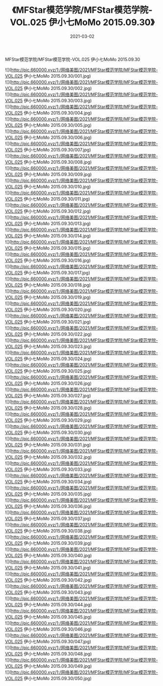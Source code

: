 ﻿---
layout: post
title:  《MFStar模范学院/MFStar模范学院-VOL.025 伊小七MoMo 2015.09.30》
date:   2021-03-02
img: http://pic.660000.xyz/1:/网络美图/2021/MFStar模范学院/MFStar模范学院-VOL.025 伊小七MoMo 2015.09.30/000.jpg
categories: [美女, 清纯, 唯美]
---

MFStar模范学院/MFStar模范学院-VOL.025 伊小七MoMo 2015.09.30

 ![](http://pic.660000.xyz/1:/网络美图/2021/MFStar模范学院/MFStar模范学院-VOL.025 伊小七MoMo 2015.09.30/001.jpg) <br>![](http://pic.660000.xyz/1:/网络美图/2021/MFStar模范学院/MFStar模范学院-VOL.025 伊小七MoMo 2015.09.30/002.jpg) <br>![](http://pic.660000.xyz/1:/网络美图/2021/MFStar模范学院/MFStar模范学院-VOL.025 伊小七MoMo 2015.09.30/003.jpg) <br>![](http://pic.660000.xyz/1:/网络美图/2021/MFStar模范学院/MFStar模范学院-VOL.025 伊小七MoMo 2015.09.30/004.jpg) <br>![](http://pic.660000.xyz/1:/网络美图/2021/MFStar模范学院/MFStar模范学院-VOL.025 伊小七MoMo 2015.09.30/005.jpg) <br>![](http://pic.660000.xyz/1:/网络美图/2021/MFStar模范学院/MFStar模范学院-VOL.025 伊小七MoMo 2015.09.30/006.jpg) <br>![](http://pic.660000.xyz/1:/网络美图/2021/MFStar模范学院/MFStar模范学院-VOL.025 伊小七MoMo 2015.09.30/007.jpg) <br>![](http://pic.660000.xyz/1:/网络美图/2021/MFStar模范学院/MFStar模范学院-VOL.025 伊小七MoMo 2015.09.30/008.jpg) <br>![](http://pic.660000.xyz/1:/网络美图/2021/MFStar模范学院/MFStar模范学院-VOL.025 伊小七MoMo 2015.09.30/009.jpg) <br>![](http://pic.660000.xyz/1:/网络美图/2021/MFStar模范学院/MFStar模范学院-VOL.025 伊小七MoMo 2015.09.30/010.jpg) <br>![](http://pic.660000.xyz/1:/网络美图/2021/MFStar模范学院/MFStar模范学院-VOL.025 伊小七MoMo 2015.09.30/011.jpg) <br>![](http://pic.660000.xyz/1:/网络美图/2021/MFStar模范学院/MFStar模范学院-VOL.025 伊小七MoMo 2015.09.30/012.jpg) <br>![](http://pic.660000.xyz/1:/网络美图/2021/MFStar模范学院/MFStar模范学院-VOL.025 伊小七MoMo 2015.09.30/013.jpg) <br>![](http://pic.660000.xyz/1:/网络美图/2021/MFStar模范学院/MFStar模范学院-VOL.025 伊小七MoMo 2015.09.30/014.jpg) <br>![](http://pic.660000.xyz/1:/网络美图/2021/MFStar模范学院/MFStar模范学院-VOL.025 伊小七MoMo 2015.09.30/015.jpg) <br>![](http://pic.660000.xyz/1:/网络美图/2021/MFStar模范学院/MFStar模范学院-VOL.025 伊小七MoMo 2015.09.30/016.jpg) <br>![](http://pic.660000.xyz/1:/网络美图/2021/MFStar模范学院/MFStar模范学院-VOL.025 伊小七MoMo 2015.09.30/017.jpg) <br>![](http://pic.660000.xyz/1:/网络美图/2021/MFStar模范学院/MFStar模范学院-VOL.025 伊小七MoMo 2015.09.30/018.jpg) <br>![](http://pic.660000.xyz/1:/网络美图/2021/MFStar模范学院/MFStar模范学院-VOL.025 伊小七MoMo 2015.09.30/019.jpg) <br>![](http://pic.660000.xyz/1:/网络美图/2021/MFStar模范学院/MFStar模范学院-VOL.025 伊小七MoMo 2015.09.30/020.jpg) <br>![](http://pic.660000.xyz/1:/网络美图/2021/MFStar模范学院/MFStar模范学院-VOL.025 伊小七MoMo 2015.09.30/021.jpg) <br>![](http://pic.660000.xyz/1:/网络美图/2021/MFStar模范学院/MFStar模范学院-VOL.025 伊小七MoMo 2015.09.30/022.jpg) <br>![](http://pic.660000.xyz/1:/网络美图/2021/MFStar模范学院/MFStar模范学院-VOL.025 伊小七MoMo 2015.09.30/023.jpg) <br>![](http://pic.660000.xyz/1:/网络美图/2021/MFStar模范学院/MFStar模范学院-VOL.025 伊小七MoMo 2015.09.30/024.jpg) <br>![](http://pic.660000.xyz/1:/网络美图/2021/MFStar模范学院/MFStar模范学院-VOL.025 伊小七MoMo 2015.09.30/025.jpg) <br>![](http://pic.660000.xyz/1:/网络美图/2021/MFStar模范学院/MFStar模范学院-VOL.025 伊小七MoMo 2015.09.30/026.jpg) <br>![](http://pic.660000.xyz/1:/网络美图/2021/MFStar模范学院/MFStar模范学院-VOL.025 伊小七MoMo 2015.09.30/027.jpg) <br>![](http://pic.660000.xyz/1:/网络美图/2021/MFStar模范学院/MFStar模范学院-VOL.025 伊小七MoMo 2015.09.30/028.jpg) <br>![](http://pic.660000.xyz/1:/网络美图/2021/MFStar模范学院/MFStar模范学院-VOL.025 伊小七MoMo 2015.09.30/029.jpg) <br>![](http://pic.660000.xyz/1:/网络美图/2021/MFStar模范学院/MFStar模范学院-VOL.025 伊小七MoMo 2015.09.30/030.jpg) <br>![](http://pic.660000.xyz/1:/网络美图/2021/MFStar模范学院/MFStar模范学院-VOL.025 伊小七MoMo 2015.09.30/031.jpg) <br>![](http://pic.660000.xyz/1:/网络美图/2021/MFStar模范学院/MFStar模范学院-VOL.025 伊小七MoMo 2015.09.30/032.jpg) <br>![](http://pic.660000.xyz/1:/网络美图/2021/MFStar模范学院/MFStar模范学院-VOL.025 伊小七MoMo 2015.09.30/033.jpg) <br>![](http://pic.660000.xyz/1:/网络美图/2021/MFStar模范学院/MFStar模范学院-VOL.025 伊小七MoMo 2015.09.30/034.jpg) <br>![](http://pic.660000.xyz/1:/网络美图/2021/MFStar模范学院/MFStar模范学院-VOL.025 伊小七MoMo 2015.09.30/035.jpg) <br>![](http://pic.660000.xyz/1:/网络美图/2021/MFStar模范学院/MFStar模范学院-VOL.025 伊小七MoMo 2015.09.30/036.jpg) <br>![](http://pic.660000.xyz/1:/网络美图/2021/MFStar模范学院/MFStar模范学院-VOL.025 伊小七MoMo 2015.09.30/037.jpg) <br>![](http://pic.660000.xyz/1:/网络美图/2021/MFStar模范学院/MFStar模范学院-VOL.025 伊小七MoMo 2015.09.30/038.jpg) <br>![](http://pic.660000.xyz/1:/网络美图/2021/MFStar模范学院/MFStar模范学院-VOL.025 伊小七MoMo 2015.09.30/039.jpg) <br>![](http://pic.660000.xyz/1:/网络美图/2021/MFStar模范学院/MFStar模范学院-VOL.025 伊小七MoMo 2015.09.30/040.jpg) <br>![](http://pic.660000.xyz/1:/网络美图/2021/MFStar模范学院/MFStar模范学院-VOL.025 伊小七MoMo 2015.09.30/041.jpg) <br>![](http://pic.660000.xyz/1:/网络美图/2021/MFStar模范学院/MFStar模范学院-VOL.025 伊小七MoMo 2015.09.30/042.jpg) <br>![](http://pic.660000.xyz/1:/网络美图/2021/MFStar模范学院/MFStar模范学院-VOL.025 伊小七MoMo 2015.09.30/043.jpg) <br>![](http://pic.660000.xyz/1:/网络美图/2021/MFStar模范学院/MFStar模范学院-VOL.025 伊小七MoMo 2015.09.30/044.jpg) <br>![](http://pic.660000.xyz/1:/网络美图/2021/MFStar模范学院/MFStar模范学院-VOL.025 伊小七MoMo 2015.09.30/045.jpg) <br>![](http://pic.660000.xyz/1:/网络美图/2021/MFStar模范学院/MFStar模范学院-VOL.025 伊小七MoMo 2015.09.30/046.jpg) <br>![](http://pic.660000.xyz/1:/网络美图/2021/MFStar模范学院/MFStar模范学院-VOL.025 伊小七MoMo 2015.09.30/047.jpg) <br>![](http://pic.660000.xyz/1:/网络美图/2021/MFStar模范学院/MFStar模范学院-VOL.025 伊小七MoMo 2015.09.30/048.jpg) <br>![](http://pic.660000.xyz/1:/网络美图/2021/MFStar模范学院/MFStar模范学院-VOL.025 伊小七MoMo 2015.09.30/049.jpg) <br>![](http://pic.660000.xyz/1:/网络美图/2021/MFStar模范学院/MFStar模范学院-VOL.025 伊小七MoMo 2015.09.30/050.jpg) <br>